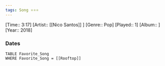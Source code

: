 ```yaml
---
tags: Song ⭐⭐⭐ 
---
```

[Time:: 3:17]
[Artist:: [[Nico Santos]] ]
[Genre:: Pop]
[Played:: 1]
[Album:: ]
[Year:: 2018]
### Dates
````dataview
TABLE Favorite_Song
WHERE Favorite_Song = [[Rooftop]]
````